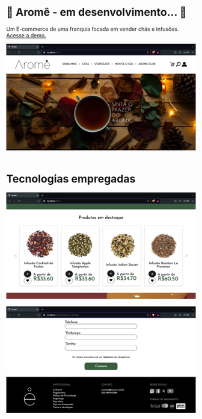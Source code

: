 # 🍵 Aromê    - em desenvolvimento... 🚧

<p>Um E-commerce de uma franquia focada em vender chás e infusões. <a href=''>Acesse a demo.</a></p> 

![Layout do E-commerce - 1](screenshot_1.png)
<br />
<br />

# Tecnologias empregadas


![Layout do E-commerce - 1](screenshot_2.png)
<br />
<br />
![Layout do E-commerce - 1](screenshot_3.png)
